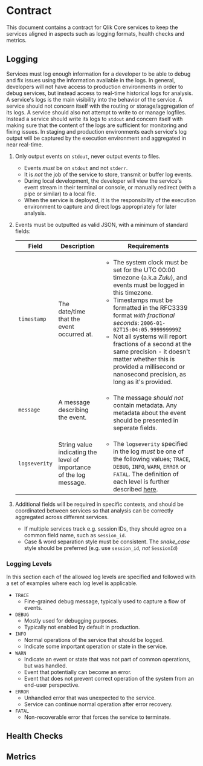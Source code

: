 # Contract

This document contains a contract for Qlik Core services to keep the services aligned in aspects such as
logging formats, health checks and metrics.

## Logging

Services must log enough information for a developer to be able to debug and fix issues using the information
available in the logs.
In general, developers will not have access to production environments in order to debug services, but instead access
to real-time historical logs for analysis.
A service's logs is the main visibility into the behavior of the service.
A service should not concern itself with the routing or storage/aggregation of its logs.
A service should also not attempt to write to or manage logfiles.
Instead a service should write its logs to `stdout`
and concern itself with making sure that the content of the logs are sufficient for monitoring and fixing issues.
In staging and production environments each service's log output will be captured by the execution environment
and aggregated in near real-time.

1. Only output events on `stdout`, never output events to files.
    * Events _must_ be on `stdout` and not `stderr`.
    * It is _not_ the job of the service to store, transmit or buffer log events.
    * During local development, the developer will view the service's event stream in their terminal or console,
      or manually redirect (with a pipe or similar) to a local file.
    * When the service is deployed,
      it is the responsibility of the execution environment to capture and direct logs appropriately for later analysis.
1. Events must be outputted as valid JSON, with a minimum of standard fields:

    | Field | Description | Requirements |
    | ----- | ----------- | ------------ |
    | `timestamp` | The date/time that the event occurred at. | <ul><li>The system clock must be set for the UTC 00:00 timezone (a.k.a _Zulu_), and events must be logged in this timezone.</li><li>Timestamps must be formatted in the RFC3339 format _with fractional seconds_: `2006-01-02T15:04:05.999999999Z`</li><li>Not all systems will report fractions of a second at the same precision - it doesn't matter whether this is provided a millisecond or nanosecond precision, as long as it's provided.</li></ul> |
    | `message` | A message describing the event. | <ul><li>The message _should not_ contain metadata. Any metadata about the event should be presented in seperate fields.</li></ul> |
    | `logseverity` | String value indicating the level of importance of the log message. | <ul><li>The `logseverity` specified in the log _must_ be one of the following values; `TRACE`, `DEBUG`, `INFO`, `WARN`, `ERROR` or `FATAL`. The definition of each level is further described [here](#logging-levels).</li></ul> |

1. Additional fields will be required in specific contexts,
  and should be coordinated between services so that analysis can be correctly aggregated across different services.
    * If multiple services track e.g. session IDs, they should agree on a common field name, such as `session_id`.
    * Case & word separation style must be consistent.
      The _snake_case_ style should be preferred (e.g. use `session_id`, _not_ `SessionId`)

### Logging Levels

In this section each of the allowed log levels are specified and followed with a set of examples
where each log level is applicable.

* `TRACE`
    * Fine-grained debug message, typically used to capture a flow of events.
* `DEBUG`
    * Mostly used for debugging purposes.
    * Typically not enabled by default in production.
* `INFO`
    * Normal operations of the service that should be logged.
    * Indicate some important operation or state in the service.
* `WARN`
    * Indicate an event or state that was not part of common operations, but was handled.
    * Event that potentially can become an error.
    * Event that does not prevent correct operation of the system from an end-user perspective.
* `ERROR`
    * Unhandled error that was unexpected to the service.
    * Service can continue normal operation after error recovery.
* `FATAL`
    * Non-recoverable error that forces the service to terminate.

## Health Checks

## Metrics
